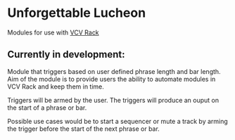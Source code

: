 # Unforgettable Lucheon

Modules for use with [VCV Rack](https://vcvrack.com/)

## Currently in development:

Module that triggers based on user defined phrase length and bar length.
Aim of the module is to provide users the ability to automate modules in VCV
Rack and keep them in time. 

Triggers will be armed by the user. The triggers will produce an ouput on the
start of a phrase or bar.

Possible use cases would be to start a sequencer or mute a track by arming
the trigger before the start of the next phrase or bar. 